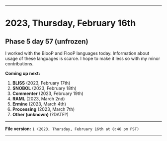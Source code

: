 
***

# 2023, Thursday, February 16th

## Phase 5 day 57 (unfrozen)

I worked with the BlooP and FlooP languages today. Information about usage of these languages is scarce. I hope to make it less so with my minor contributions.

**Coming up next:**

1. **BLISS** (2023, February 17th)
2. **SNOBOL** (2023, February 18th)
3. **Commenter** (2023, February 19th)
4. **RAML** (2023, March 2nd)
5. **Ermine** (2023, March 4th)
6. **Processing** (2023, March 7th)
7. **Other (unknown)** (?DATE?)

<!-- Today wasn't planned to be a development day for new repositories. I am taking a temporary break from it to work on other projects. If I can gather more languages, I might start phase 4 (2022) earlier. <!-- Work is being done to get the [`Learn`](https://github.com/seanpm2001/Learn/) repository back up to date, as I couldn't keep up in the last 3 days of phase 3 of 2022. The current phase finished yesterday (2022, Tuesday, November 29th) new repositories are expected to start being created at an unknown time in 2022 December. !--> 

<!-- This is the end of phase 4 (2022) of the acceleration project for `seanpm2001/Learn`. !-->

***

**File version:** `1 (2023, Thursday, February 16th at 8:46 pm PST)`

***
